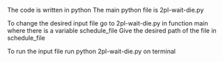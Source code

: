 The code is written in python
The main python file is 2pl-wait-die.py

To change the desired input file go to 2pl-wait-die.py in function main where there is a variable schedule_file
Give the desired path of the file in schedule_file

To run the input file run
python 2pl-wait-die.py
on terminal
